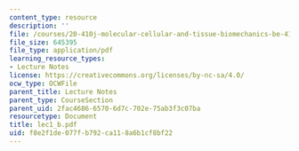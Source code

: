 ```yaml
---
content_type: resource
description: ''
file: /courses/20-410j-molecular-cellular-and-tissue-biomechanics-be-410j-spring-2003/f8e2f1de077fb792ca118a6b1cf8bf22_lec1_b.pdf
file_size: 645395
file_type: application/pdf
learning_resource_types:
- Lecture Notes
license: https://creativecommons.org/licenses/by-nc-sa/4.0/
ocw_type: OCWFile
parent_title: Lecture Notes
parent_type: CourseSection
parent_uid: 2fac4686-6570-6d7c-702e-75ab3f3c07ba
resourcetype: Document
title: lec1_b.pdf
uid: f8e2f1de-077f-b792-ca11-8a6b1cf8bf22
---
```

